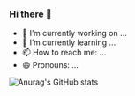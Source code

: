 ### Hi there 👋

- 🔭 I’m currently working on ...
- 🌱 I’m currently learning ...
- 📫 How to reach me: ...
- 😄 Pronouns: ...

![Anurag's GitHub stats](https://github-readme-stats.vercel.app/api?username=WilliamAlves9&count_private=true&show_icons=true&theme=dracula)

